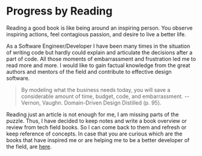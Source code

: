 # Progress by Reading

Reading a good book is like being around an inspiring person. You observe inspiring actions, feel contagious passion, and desire to live a better life.

As a Software Engineer/Developer I have been many times in the situation of writing code but hardly could explain and articulate the decisions after a part of code. All those moments of embarrassment and frustration led me to read more and more. I would like to gain factual knowledge from the great authors and mentors of the field and contribute to effective design software.

> By modeling what the business needs today, you will save a considerable amount of time, budget, code, and embarrassment. --Vernon, Vaughn. Domain-Driven Design Distilled (p. 95). 

Reading just an article is not enough for me, I am missing parts of the puzzle. Thus, I have decided to keep notes and write a book overview or review from tech field books. So I can come back to them and refresh or keep reference of concepts. In case that you are curious which are the books that have inspired me or are helping me to be a better developer of the field, are [here](https://github.com/mdoklea/books/wiki).



